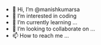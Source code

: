 - 👋 Hi, I’m @manishkumarsa
- 👀 I’m interested in coding
- 🌱 I’m currently learning ...
- 💞️ I’m looking to collaborate on ...
- 📫 How to reach me ...

<!---
manishkumarsa/manishkumarsa is a ✨ special ✨ repository because its `README.md` (this file) appears on your GitHub profile.
You can click the Preview link to take a look at your changes.
--->
